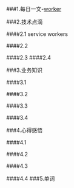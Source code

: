 ###1.每日一文-[worker](https://developer.mozilla.org/en-US/docs/Web/API/Worker)



###2.技术点滴

####2.1 service workers


####2.2 

####2.3 
####2.4 

###3.业务知识

####3.1 

####3.2

####3.3

####3.4

###4.心得感悟

####4.1

####4.2

####4.3

####4.4
###5.单词
